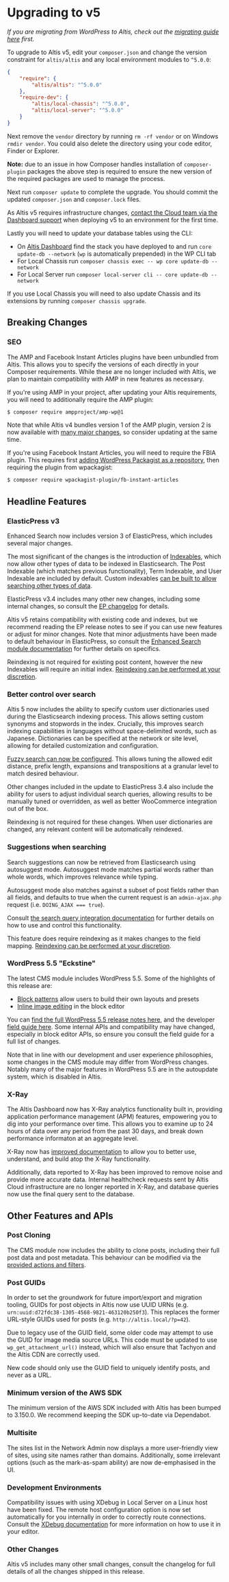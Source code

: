 # Upgrading to v5

_If you are migrating from WordPress to Altis, check out the [migrating guide here](../migrating-from-wordpress.md) first._

To upgrade to Altis v5, edit your `composer.json` and change the version constraint for `altis/altis` and any local environment modules to `^5.0.0`:

```json
{
	"require": {
		"altis/altis": "^5.0.0"
	},
	"require-dev": {
		"altis/local-chassis": "^5.0.0",
		"altis/local-server": "^5.0.0"
	}
}
```

Next remove the `vendor` directory by running `rm -rf vendor` or on Windows `rmdir vendor`. You could also delete the directory using your code editor, Finder or Explorer.

**Note:** due to an issue in how Composer handles installation of `composer-plugin` packages the above step is required to ensure the new version of the required packages are used to manage the process.

Next run `composer update` to complete the upgrade. You should commit the updated `composer.json` and `composer.lock` files.

As Altis v5 requires infrastructure changes, [contact the Cloud team via the Dashboard support](support://new) when deploying v5 to an environment for the first time.

Lastly you will need to update your database tables using the CLI:

- On [Altis Dashboard](https://dashboard.altis-dxp.com/) find the stack you have deployed to and run `core update-db --network` (`wp` is automatically prepended) in the WP CLI tab
- For Local Chassis run `composer chassis exec -- wp core update-db --network`
- For Local Server run `composer local-server cli -- core update-db --network`

If you use Local Chassis you will need to also update Chassis and its extensions by running `composer chassis upgrade`.


## Breaking Changes

### SEO

The AMP and Facebook Instant Articles plugins have been unbundled from Altis. This allows you to specify the versions of each directly in your Composer requirements. While these are no longer included with Altis, we plan to maintain compatibility with AMP in new features as necessary.

If you're using AMP in your project, after updating your Altis requirements, you will need to additionally require the AMP plugin:

```sh
$ composer require ampproject/amp-wp@1
```

Note that while Altis v4 bundles version 1 of the AMP plugin, version 2 is now available with [many major changes](https://github.com/ampproject/amp-wp/releases/tag/2.0.0), so consider updating at the same time.

If you're using Facebook Instant Articles, you will need to require the FBIA plugin. This requires first [adding WordPress Packagist as a repository](docs://getting-started/third-party-plugins#managing-plugins-via-composer), then requiring the plugin from wpackagist:

```sh
$ composer require wpackagist-plugin/fb-instant-articles
```


## Headline Features

### ElasticPress v3

Enhanced Search now includes version 3 of ElasticPress, which includes several major changes.

The most significant of the changes is the introduction of [Indexables](https://www.elasticpress.io/blog/2019/05/elasticpress-3-0-released/), which now allow other types of data to be indexed in Elasticsearch. The Post Indexable (which matches previous functionality), Term Indexable, and User Indexable are included by default. Custom indexables [can be built to allow searching other types of data](https://10up.github.io/ElasticPress/tutorial-indexables.html).

ElasticPress v3.4 includes many other new changes, including some internal changes, so consult the [EP changelog](https://github.com/10up/ElasticPress/releases) for details.

Altis v5 retains compatibility with existing code and indexes, but we recommend reading the EP release notes to see if you can use new features or adjust for minor changes. Note that minor adjustments have been made to default behaviour in ElasticPress, so consult the [Enhanced Search module documentation](docs://search) for further details on specifics.

Reindexing is not required for existing post content, however the new Indexables will require an initial index. [Reindexing can be performed at your discretion](docs://search/reindexing-content.md).


### Better control over search

Altis 5 now includes the ability to specify custom user dictionaries used during the Elasticsearch indexing process. This allows setting custom synonyms and stopwords in the index. Crucially, this improves search indexing capabilities in languages without space-delimited words, such as Japanese. Dictionaries can be specified at the network or site level, allowing for detailed customization and configuration.

[Fuzzy search can now be configured](docs://search/search-configuration.md#fuzzy-matching). This allows tuning the allowed edit distance, prefix length, expansions and transpositions at a granular level to match desired behaviour.

Other changes included in the update to ElasticPress 3.4 also include the ability for users to adjust individual search queries, allowing results to be manually tuned or overridden, as well as better WooCommerce integration out of the box.

Reindexing is not required for these changes. When user dictionaries are changed, any relevant content will be automatically reindexed.


### Suggestions when searching

Search suggestions can now be retrieved from Elasticsearch using autosuggest mode. Autosuggest mode matches partial words rather than whole words, which improves relevance while typing.

Autosuggest mode also matches against a subset of post fields rather than all fields, and defaults to true when the current request is an `admin-ajax.php` request (i.e. `DOING_AJAX === true`).

Consult [the search query integration documentation](docs://search/cms-query-integration.md) for further details on how to use and control this functionality.

This feature does require reindexing as it makes changes to the field mapping. [Reindexing can be performed at your discretion](docs://search/reindexing-content.md).


### WordPress 5.5 "Eckstine"

The latest CMS module includes WordPress 5.5. Some of the highlights of this release are:

* [Block patterns](https://make.wordpress.org/core/2020/07/16/block-patterns-in-wordpress-5-5/) allow users to build their own layouts and presets
* [Inline image editing](https://make.wordpress.org/core/2020/07/20/editing-images-in-the-block-editor/) in the block editor

You can [find the full WordPress 5.5 release notes here](https://wordpress.org/news/2020/08/eckstine/), and the developer [field guide here](https://make.wordpress.org/core/2020/07/30/wordpress-5-5-field-guide/). Some internal APIs and compatibility may have changed, especially in block editor APIs, so ensure you consult the field guide for a full list of changes.

Note that in line with our development and user experience philosophies, some changes in the CMS module may differ from WordPress changes. Notably many of the major features in WordPress 5.5 are in the autoupdate system, which is disabled in Altis.


### X-Ray

The Altis Dashboard now has X-Ray analytics functionality built in, providing application performance management (APM) features, empowering you to dig into your performance over time. This allows you to examine up to 24 hours of data over any period from the past 30 days, and break down performance informaton at an aggregate level.

X-Ray now has [improved documentation](docs://cloud/dashboard/x-ray.md) to allow you to better use, understand, and build atop the X-Ray functionality.

Additionally, data reported to X-Ray has been improved to remove noise and provide more accurate data. Internal healthcheck requests sent by Altis Cloud infrastructure are no longer reported in X-Ray, and database queries now use the final query sent to the database.


## Other Features and APIs

### Post Cloning

The CMS module now includes the ability to clone posts, including their full post data and post metadata. This behaviour can be modified via the [provided actions and filters](docs://cms/post-cloner.md).

### Post GUIDs

In order to set the groundwork for future import/export and migration tooling, GUIDs for post objects in Altis now use UUID URNs (e.g. `urn:uuid:d72fdc38-1305-4568-9821-463120b250f3`). This replaces the former URL-style GUIDs used for posts (e.g. `http://altis.local/?p=42`).

Due to legacy use of the GUID field, some older code may attempt to use the GUID for image media source URLs. This code must be updated to use `wp_get_attachment_url()` instead, which will also ensure that Tachyon and the Altis CDN are correctly used.

New code should only use the GUID field to uniquely identify posts, and never as a URL.

### Minimum version of the AWS SDK

The minimum version of the AWS SDK included with Altis has been bumped to 3.150.0. We recommend keeping the SDK up-to-date via Dependabot.

### Multisite

The sites list in the Network Admin now displays a more user-friendly view of sites, using site names rather than domains. Additionally, some irrelevant options (such as the mark-as-spam ability) are now de-emphasised in the UI.

### Development Environments

Compatibility issues with using XDebug in Local Server on a Linux host have been fixed. The remote host configuration option is now set automatically for you internally in order to correctly route connections. Consult the [XDebug documentation](docs://local-server/using-xdebug.md) for more information on how to use it in your editor.

### Other Changes

Altis v5 includes many other small changes, consult the changelog for full details of all the changes shipped in this release.

